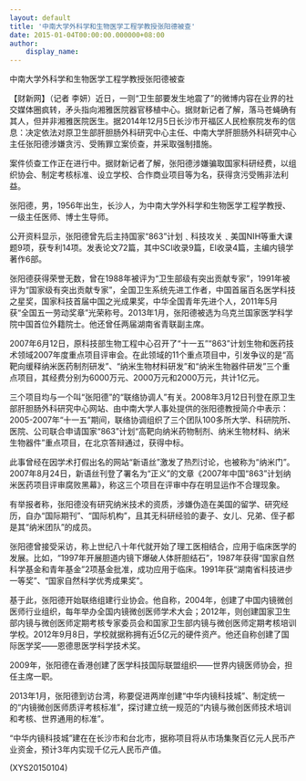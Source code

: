 ```yaml
---
layout: default
title: '中南大学外科学和生物医学工程学教授张阳德被查'
date: 2015-01-04T00:00:00.000000+08:00
author:
    display_name: 
---
```


中南大学外科学和生物医学工程学教授张阳德被查

【财新网】（记者 李妍）近日，一则“卫生部要发生地震了”的微博内容在业界的社交媒体圈疯转，矛头指向湘雅医院器官移植中心。据财新记者了解，落马苍蝇确有其人，但并非湘雅医院医生。据2014年12月5日长沙市开福区人民检察院发布的信息：决定依法对原卫生部肝胆肠外科研究中心主任、中南大学肝胆肠外科研究中心主任张阳德涉嫌贪污、受贿罪立案侦查，并采取强制措施。

案件侦查工作正在进行中。据财新记者了解，张阳德涉嫌骗取国家科研经费，以组织协会、制定考核标准、设立学校、合作商业项目等为名，获得贪污受贿非法利益。

张阳德，男，1956年出生，长沙人，为中南大学外科学和生物医学工程学教授、一级主任医师、博士生导师。

公开资料显示，张阳德曾先后主持国家“863”计划﹑科技攻关﹑美国NIH等重大课题9项，获专利14项。发表论文72篇，其中SCI收录9篇，EI收录4篇，主编内镜学著作6部。

张阳德获得荣誉无数，曾在1988年被评为“卫生部级有突出贡献专家”，1991年被评为“国家级有突出贡献专家”，全国卫生系统先进工作者，中国首届百名医学科技之星奖，国家科技首届中国之光成果奖，中华全国青年先进个人，2011年5月获“全国五一劳动奖章”光荣称号。2013年1月，张阳德被选为乌克兰国家医学科学院中国首位外籍院士。他还曾任两届湖南省青联副主席。

2007年6月12日，原科技部生物工程中心召开了“十一五”“863”计划生物和医药技术领域2007年度重点项目评审会。在此领域的11个重点项目中，引发争议的是“高靶向缓释纳米医药制剂研发”、“纳米生物材料研发”和“纳米生物器件研发”三个重点项目，其经费分别为6000万元、2000万元和2000万元，共计1亿元。

三个项目均与一个叫“张阳德”的“联络协调人”有关。2008年3月12日刊登在原卫生部肝胆肠外科研究中心网站、由中南大学人事处提供的张阳德教授简介中表示：2005-2007年“十一五”期间，联络协调组织了三个团队100多所大学、科研院所、医院、公司联合申请国家“863”计划“高靶向纳米药物制剂、纳米生物材料、纳米生物器件”重点项目，在北京答辩通过，获得中标。

此事曾经在因学术打假出名的网站“新语丝”激发了热烈讨论，也被称为“纳米门”。2007年8月24日，新语丝刊登了署名为“正义”的文章《2007年中国“863”计划纳米医药项目评审腐败黑幕》，称这三个项目在评审中存在明显运作不合理现象。

有举报者称，张阳德没有研究纳米技术的资质，涉嫌伪造在美国的留学、研究经历，自办“国际期刊”、“国际机构”，且其无科研经验的妻子、女儿、兄弟、侄子都是其“纳米团队”的成员。

张阳德曾接受采访，称上世纪八十年代就开始了理工医相结合，应用于临床医学的发展。比如，“1997年开展胆道内镜下爆破人体肝胆结石”，1987年获得“国家自然科学基金和青年基金”2项基金批准，成功应用于临床。1991年获“湖南省科技进步一等奖”、“国家自然科学优秀成果奖”。

基于此，张阳德开始联络组建行业协会。他自称，2004年，创建了中国内镜微创医师行业组织，每年举办全国内镜微创医师学术大会；2012年，则创建国家卫生部内镜与微创医师定期考核专家委员会和国家卫生部内镜与微创医师定期考核培训学校。2012年9月8日，学校就据称拥有近5亿元的硬件资产。他还自称创建了国际医学奖——恩德思医学科学技术奖。

2009年，张阳德在香港创建了医学科技国际联盟组织——世界内镜医师协会，担任主席一职。

2013年1月，张阳德到访台湾，称要促进两岸创建“中华内镜科技城”、制定统一的“内镜微创医师质评考核标准”，探讨建立统一规范的“内镜与微创医师技术培训和考核、世界通用的标准”。

“中华内镜科技城”建在在长沙市和台北市，据称项目将从市场集聚百亿元人民币产业资金，预计3年内实现千亿元人民币产值。

(XYS20150104)

